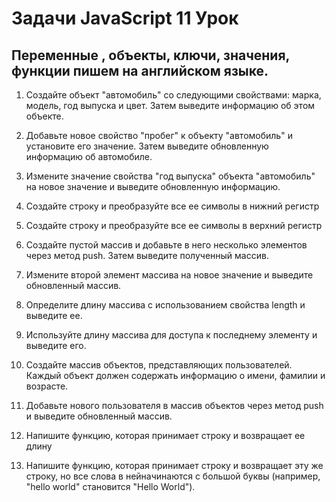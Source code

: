 # Задачи JavaScript 11 Урок
## Переменные , объекты, ключи, значения, функции пишем на английском языке.
1. Создайте объект "автомобиль" со следующими
свойствами: марка, модель, год выпуска и цвет. Затем
выведите информацию об этом объекте.

2. Добавьте новое свойство "пробег" к объекту
"автомобиль" и установите его значение. Затем
выведите обновленную информацию об автомобиле.

3. Измените значение свойства "год выпуска" объекта
"автомобиль" на новое значение и выведите
обновленную информацию.

4. Создайте строку и преобразуйте все ее символы в
нижний регистр

5. Создайте строку и преобразуйте все ее символы в
верхний регистр

6. Создайте пустой массив и добавьте в него несколько
элементов через метод push. Затем выведите
полученный массив.

7. Измените второй элемент массива на новое значение и
выведите обновленный массив.

8. Определите длину массива с использованием свойства
length и выведите ее.

9. Используйте длину массива для доступа к последнему
элементу и выведите его.

10. Создайте массив объектов, представляющих
пользователей. Каждый объект должен содержать
информацию о имени, фамилии и возрасте.

11. Добавьте нового пользователя в массив объектов через
метод push и выведите обновленный массив.

12. Напишите функцию, которая принимает строку и
возвращает ее длину

13. Напишите функцию, которая принимает строку и
возвращает эту же строку, но все слова в нейначинаются с большой буквы (например, "hello world"
становится "Hello World").
